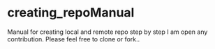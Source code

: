# creating_repoManual
Manual for creating local and remote repo step by step
I am open any contribution. Please feel free to clone or fork.. 
